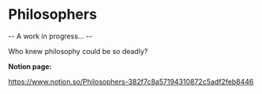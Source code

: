 # Philosophers
-- A work in progress... --

Who knew philosophy could be so deadly?

**Notion page:**

https://www.notion.so/Philosophers-382f7c8a57194310872c5adf2feb8446
